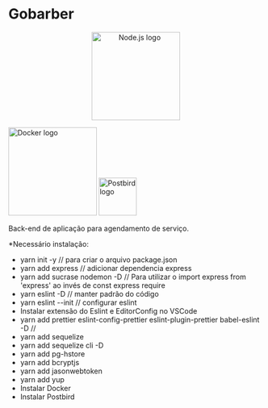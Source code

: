 
# Gobarber
<p align="center">
  <a title="node.js authors / Public domain" href="https://commons.wikimedia.org/wiki/File:Node.js_logo.svg"><img width="175" alt="Node.js logo" src="https://upload.wikimedia.org/wikipedia/commons/thumb/d/d9/Node.js_logo.svg/512px-Node.js_logo.svg.png"></a> 
  
  <p align="left">
  <img width="175" alt="Docker logo" src="https://upload.wikimedia.org/wikipedia/commons/4/4e/Docker_%28container_engine%29_logo.svg"></a> 
  <img width="75" alt="Postbird logo"
 src="https://www.electronjs.org/app-img/postbird/postbird-icon-128.png"></a>
 </p>


Back-end de aplicação para agendamento de serviço.

*Necessário instalação:

- yarn init -y // para criar o arquivo package.json
- yarn add express // adicionar dependencia express
- yarn add sucrase nodemon -D // Para utilizar o import express from 'express' ao invés de const express require
- yarn eslint -D // manter padrão do código
- yarn eslint --init // configurar eslint
- Instalar extensão do Eslint e EditorConfig no VSCode
- yarn add prettier eslint-config-prettier eslint-plugin-prettier babel-eslint -D // 
- yarn add sequelize
- yarn add sequelize cli -D
- yarn add pg-hstore
- yarn add bcryptjs
- yarn add jasonwebtoken
- yarn add yup
- Instalar Docker
- Instalar Postbird


